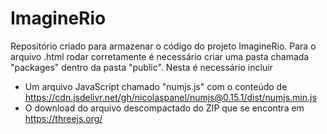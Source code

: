 # ImagineRio
Repositório criado para armazenar o código do projeto ImagineRio.
Para o arquivo .html rodar corretamente é necessário criar uma pasta chamada "packages" dentro da pasta "public". Nesta é necessário incluir
- Um arquivo JavaScript chamado "numjs.js" com o conteúdo de https://cdn.jsdelivr.net/gh/nicolaspanel/numjs@0.15.1/dist/numjs.min.js
- O download do arquivo descompactado do ZIP que se encontra em https://threejs.org/ 
